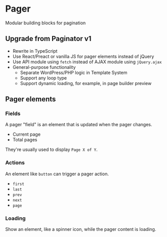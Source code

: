 # Pager

Modular building blocks for pagination

## Upgrade from Paginator v1

- Rewrite in TypeScript
- Use React/Preact or vanilla JS for pager elements instead of jQuery
- Use API module using `fetch` instead of AJAX module using `jQuery.ajax`
- General-purpose functionality
  - Separate WordPress/PHP logic in Template System
  - Support any loop type
  - Support dynamic loading, for example, in page builder preview

## Pager elements

### Fields

A pager "field" is an element that is updated when the pager changes.

- Current page
- Total pages

They're usually used to display `Page X of Y`.

### Actions

An element like `button` can trigger a pager action.  

- `first`
- `last`
- `prev`
- `next`
- `page`

### Loading

Show an element, like a spinner icon, while the pager content is loading.
